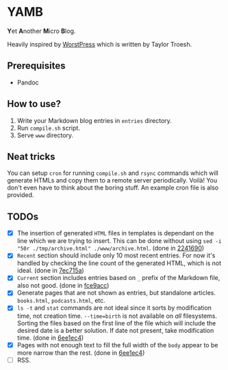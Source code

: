 # YAMB
**Y**et **A**nother **M**icro **B**log.

Heavily inspired by [WorstPress](https://github.com/surprisetalk/worstpress) which is written by Taylor Troesh. 

## Prerequisites
- Pandoc

## How to use?
 1. Write your Markdown blog entries in `entries` directory.
 2. Run `compile.sh` script.
 3. Serve `www` directory.

## Neat tricks

You can setup `cron` for running `compile.sh` and `rsync` commands which will generate HTMLs and copy them to a remote server periodically. Voilà! You don't even have to think about the boring stuff. An example cron file is also provided.

## TODOs
- [x] The insertion of generated `HTML` files in templates is dependant on the line which we are trying to insert. This can be done without using `sed -i "50r ./tmp/archive.html" ./www/archive.html`. (done in [2241690](https://github.com/doneforaiur/yamb/commit/224169060c72eb4c1dcdc71039bd4424881cc035))
- [x] `Recent` section should include only 10 most recent entries. For now it's handled by checking the line count of the generated HTML, which is not ideal. (done in [7ec715a](https://github.com/doneforaiur/yamb/commit/7ec715a574498a704642172164d6ac3eae226766))
- [x] `Current` section includes entries based on `_` prefix of the Markdown file, also not good. (done in [fce9acc](https://github.com/doneforaiur/yamb/commit/fce9acca2fa2cbdce26c03b269a52d3e1208eec6))
- [x] Generate pages that are not shown as entries, but standalone articles. `books.html`, `podcasts.html`, etc.
- [x] `ls -t` and `stat` commands are not ideal since it sorts by modification time, not creation time. `--time=birth` is not available on *all* filesystems. Sorting the files based on the first line of the file which will include the desired date is a better solution. If date not present, take modification time. (done in [6ee1ec4](https://github.com/doneforaiur/yamb/commit/6ee1ec4f0ce08472acbaa94c506a6e2983ad4204))
- [x] Pages with not enough text to fill the full width of the `body` appear to be more narrow than the rest. (done in [6ee1ec4](https://github.com/doneforaiur/yamb/commit/6ee1ec4f0ce08472acbaa94c506a6e2983ad4204)) 
- [ ] RSS.
